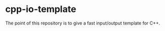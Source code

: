 # cpp-io-template

The point of this repository is to give a fast input/output template for C++.

 

